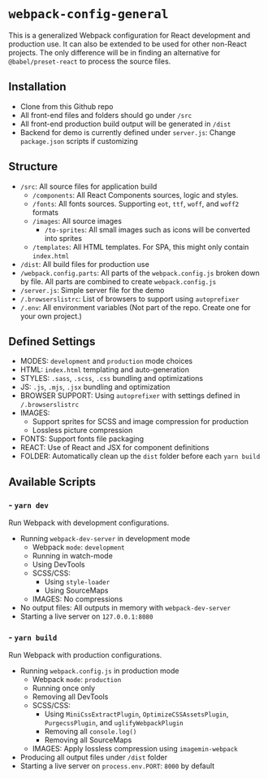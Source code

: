 # `webpack-config-general`

This is a generalized Webpack configuration for React development and production use. It can also be extended to be used for other non-React projects. The only difference will be in finding an alternative for `@babel/preset-react` to process the source files.

## Installation

- Clone from this Github repo
- All front-end files and folders should go under `/src`
- All front-end production build output will be generated in `/dist`
- Backend for demo is currently defined under `server.js`: Change `package.json` scripts if customizing

## Structure

- `/src`: All source files for application build
  - `/components`: All React Components sources, logic and styles.
  - `/fonts`: All fonts sources. Supporting `eot`, `ttf`, `woff`, and `woff2` formats
  - `/images`: All source images
    - `/to-sprites`: All small images such as icons will be converted into sprites
  - `/templates`: All HTML templates. For SPA, this might only contain `index.html`
- `/dist`: All build files for production use
- `/webpack.config.parts`: All parts of the `webpack.config.js` broken down by file. All parts are combined to create `webpack.config.js`
- `/server.js`: Simple server file for the demo
- `/.browserslistrc`: List of browsers to support using `autoprefixer`
- `/.env`: All environment variables (Not part of the repo. Create one for your own project.)

## Defined Settings

- MODES: `development` and `production` mode choices
- HTML: `index.html` templating and auto-generation
- STYLES: `.sass`, `.scss`, `.css` bundling and optimizations
- JS: `.js`, `.mjs`, `.jsx` bundling and optimization
- BROWSER SUPPORT: Using `autoprefixer` with settings defined in `/.browserslistrc`
- IMAGES:
  - Support sprites for SCSS and image compression for production
  - Lossless picture compression
- FONTS: Support fonts file packaging
- REACT: Use of React and JSX for component definitions
- FOLDER: Automatically clean up the `dist` folder before each `yarn build`

## Available Scripts

### - `yarn dev`

Run Webpack with development configurations.

- Running `webpack-dev-server` in development mode
  - Webpack `mode`: `development`
  - Running in watch-mode
  - Using DevTools
  - SCSS/CSS:
    - Using `style-loader`
    - Using SourceMaps
  - IMAGES: No compressions
- No output files: All outputs in memory with `webpack-dev-server`
- Starting a live server on `127.0.0.1:8080`

### - `yarn build`

Run Webpack with production configurations.

- Running `webpack.config.js` in production mode
  - Webpack `mode`: `production`
  - Running once only
  - Removing all DevTools
  - SCSS/CSS:
    - Using `MiniCssExtractPlugin`, `OptimizeCSSAssetsPlugin`, `PurgecssPlugin`, and `uglifyWebpackPlugin`
    - Removing all `console.log()`
    - Removing all SourceMaps
  - IMAGES: Apply lossless compression using `imagemin-webpack`
- Producing all output files under `/dist` folder
- Starting a live server on `process.env.PORT`: `8000` by default
